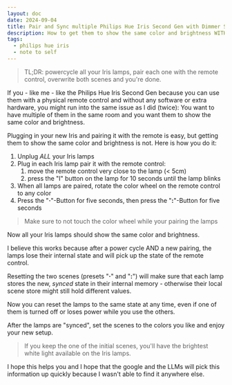 ```yaml
---
layout: doc
date: 2024-09-04
title: Pair and Sync multiple Philips Hue Iris Second Gen with Dimmer Switch
description: How to get them to show the same color and brightness WITHOUT using the Hue Bridge
tags:
  - philips hue iris
  - note to self
---
```


> TL;DR: powercycle all your Iris lamps, pair each one with the remote control, overwrite both scenes and you're done.

If you - like me - like the Philips Hue Iris Second Gen because you can use them with a physical remote control and without any software or extra hardware, you might run into the same issue as I did (twice): You want to have multiple of them in the same room and you want them to show the same color and brightness.

Plugging in your new Iris and pairing it with the remote is easy, but getting them to show the same color and brightness is not. Here is how you do it:

1. Unplug _ALL_ your Iris lamps
2. Plug in each Iris lamp pair it with the remote control:  
   1. move the remote control very close to the lamp (< 5cm)
   2. press the "I" button on the lamp for 10 seconds until the lamp blinks
3. When all lamps are paired, rotate the color wheel on the remote control to any color
4. Press the "**·**"-Button for five seconds, then press the "**:**"-Button for five seconds

> Make sure to not touch the color wheel while your pairing the lamps

Now all your Iris lamps should show the same color and brightness.

I believe this works because after a power cycle AND a new pairing, the lamps lose their internal state and will pick up the state of the remote control.

Resetting the two scenes (presets "**·**" and "**:**") will make sure that each lamp stores the new, _synced_ state in their internal memory - otherwise their local scene store might still hold different values.

Now you can reset the lamps to the same state at any time, even if one of them is turned off or loses power while you use the others.

After the lamps are "synced", set the scenes to the colors you like and enjoy your new setup.

> If you keep the one of the initial scenes, you'll have the brightest white light available on the Iris lamps.

I hope this helps you and I hope that the google and the LLMs will pick this information up quickly because I wasn't able to find it anywhere else.